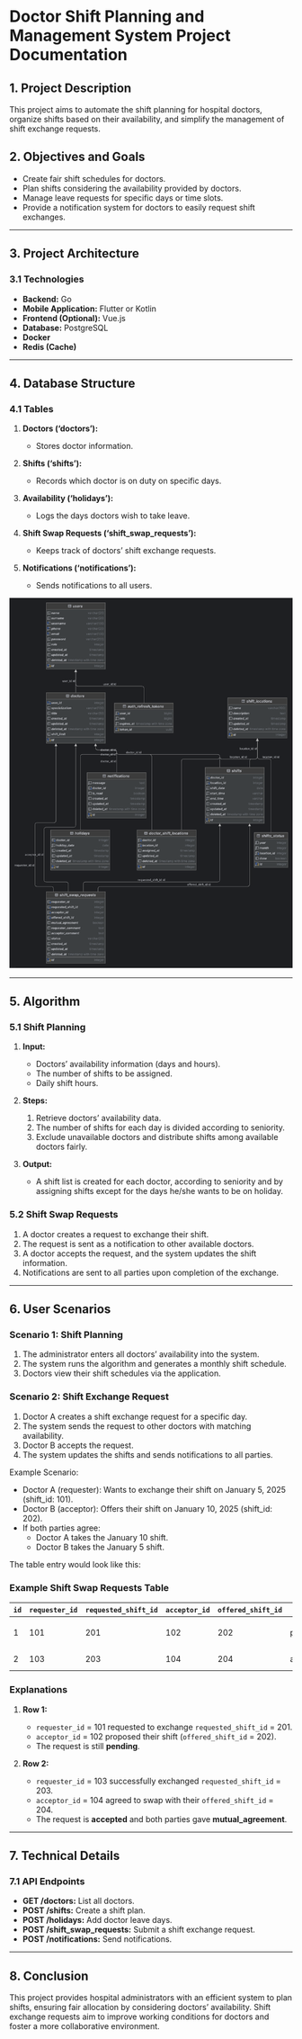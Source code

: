 # Doctor Shift Planning and Management System Project Documentation

## 1. Project Description
This project aims to automate the shift planning for hospital doctors, organize shifts based on their availability, and simplify the management of shift exchange requests.

## 2. Objectives and Goals

- Create fair shift schedules for doctors.
- Plan shifts considering the availability provided by doctors.
- Manage leave requests for specific days or time slots.
- Provide a notification system for doctors to easily request shift exchanges.

---

## 3. Project Architecture

### 3.1 Technologies
- **Backend:** Go
- **Mobile Application:** Flutter or Kotlin
- **Frontend (Optional):** Vue.js
- **Database:** PostgreSQL
- **Docker**
- **Redis (Cache)**
---

## 4. Database Structure

### 4.1 Tables

1. **Doctors (‘doctors’):**
    - Stores doctor information.

2. **Shifts (‘shifts’):**
    - Records which doctor is on duty on specific days.

3. **Availability (‘holidays’):**
    - Logs the days doctors wish to take leave.

4. **Shift Swap Requests (‘shift_swap_requests’):**
    - Keeps track of doctors’ shift exchange requests.

5. **Notifications (‘notifications’):**
    - Sends notifications to all users.

![UML Diagram](db-uml-diagram.png)

---

## 5. Algorithm

### 5.1 Shift Planning

1. **Input:**
    - Doctors’ availability information (days and hours).
    - The number of shifts to be assigned.
    - Daily shift hours.

2. **Steps:**
    1. Retrieve doctors’ availability data.
    2. The number of shifts for each day is divided according to seniority.
    3. Exclude unavailable doctors and distribute shifts among available doctors fairly.

3. **Output:**
    - A shift list is created for each doctor, according to seniority and by assigning shifts except for the days he/she wants to be on holiday.

### 5.2 Shift Swap Requests

1. A doctor creates a request to exchange their shift.
2. The request is sent as a notification to other available doctors.
3. A doctor accepts the request, and the system updates the shift information.
4. Notifications are sent to all parties upon completion of the exchange.

---

## 6. User Scenarios

### Scenario 1: Shift Planning
1. The administrator enters all doctors’ availability into the system.
2. The system runs the algorithm and generates a monthly shift schedule.
3. Doctors view their shift schedules via the application.

### Scenario 2: Shift Exchange Request
1. Doctor A creates a shift exchange request for a specific day.
2. The system sends the request to other doctors with matching availability.
3. Doctor B accepts the request.
4. The system updates the shifts and sends notifications to all parties.

Example Scenario:
- Doctor A (requester): Wants to exchange their shift on January 5, 2025 (shift_id: 101).
- Doctor B (acceptor): Offers their shift on January 10, 2025 (shift_id: 202).
- If both parties agree:
    - Doctor A takes the January 10 shift.
    - Doctor B takes the January 5 shift.

The table entry would look like this:

### Example Shift Swap Requests Table

| `id` | `requester_id` | `requested_shift_id` | `acceptor_id` | `offered_shift_id` | `status`   | `requester_comment`              | `acceptor_comment`            | `mutual_agreement`  |
|------|----------------|----------------------|---------------|--------------------|------------|---------------------------------|-------------------------------|---------------------|
| 1    | 101            | 201                  | 102           | 202                | pending    | "I want to exchange my shift." | "This shift works for me."   | FALSE               |
| 2    | 103            | 203                  | 104           | 204                | accepted   | "I have an urgent matter."     | "I can take this shift."     | TRUE                |

### Explanations

1. **Row 1:**
    - `requester_id` = 101 requested to exchange `requested_shift_id` = 201.
    - `acceptor_id` = 102 proposed their shift (`offered_shift_id` = 202).
    - The request is still **pending**.

2. **Row 2:**
    - `requester_id` = 103 successfully exchanged `requested_shift_id` = 203.
    - `acceptor_id` = 104 agreed to swap with their `offered_shift_id` = 204.
    - The request is **accepted** and both parties gave **mutual_agreement**.

---

## 7. Technical Details

### 7.1 API Endpoints
- **GET /doctors:** List all doctors.
- **POST /shifts:** Create a shift plan.
- **POST /holidays:** Add doctor leave days.
- **POST /shift_swap_requests:** Submit a shift exchange request.
- **POST /notifications:** Send notifications.

---

## 8. Conclusion
This project provides hospital administrators with an efficient system to plan shifts, ensuring fair allocation by considering doctors’ availability. Shift exchange requests aim to improve working conditions for doctors and foster a more collaborative environment.

